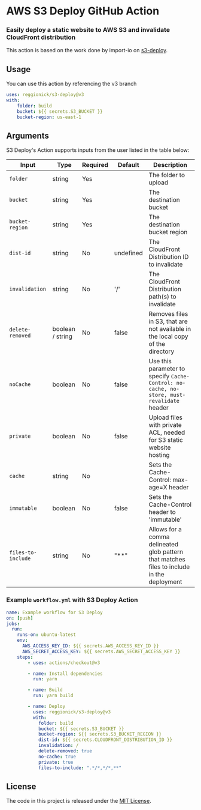 # AWS S3 Deploy GitHub Action

### Easily deploy a static website to AWS S3 and invalidate CloudFront distribution

This action is based on the work done by import-io on [s3-deploy](https://www.npmjs.com/package/s3-deploy).

## Usage

You can use this action by referencing the v3 branch

```yaml
uses: reggionick/s3-deploy@v3
with:
    folder: build
    bucket: ${{ secrets.S3_BUCKET }}
    bucket-region: us-east-1
```

## Arguments

S3 Deploy's Action supports inputs from the user listed in the table below:

 Input              | Type             | Required | Default      | Description
--------------------| ---------------- | -------- | ------------ | -----------
| `folder`           | string           | Yes      |              | The folder to upload
| `bucket`           | string           | Yes      |              | The destination bucket
| `bucket-region`    | string           | Yes      |              | The destination bucket region
| `dist-id`          | string           | No       | undefined    | The CloudFront Distribution ID to invalidate
| `invalidation`     | string           | No       | '/'          | The CloudFront Distribution path(s) to invalidate
| `delete-removed`   | boolean / string | No       | false        | Removes files in S3, that are not available in the local copy of the directory
| `noCache`          | boolean          | No       | false        | Use this parameter to specify `Cache-Control: no-cache, no-store, must-revalidate` header
| `private`          | boolean          | No       | false        | Upload files with private ACL, needed for S3 static website hosting
| `cache`            | string           | No       |              | Sets the Cache-Control: max-age=X header
| `immutable`        | boolean          | No       | false        | Sets the Cache-Control header to 'immutable'
| `files-to-include` | string           | No       | "**"           | Allows for a comma delineated glob pattern that matches files to include in the deployment


### Example `workflow.yml` with S3 Deploy Action

```yaml
name: Example workflow for S3 Deploy
on: [push]
jobs:
  run:
    runs-on: ubuntu-latest
    env:
      AWS_ACCESS_KEY_ID: ${{ secrets.AWS_ACCESS_KEY_ID }}
      AWS_SECRET_ACCESS_KEY: ${{ secrets.AWS_SECRET_ACCESS_KEY }}
    steps:
        - uses: actions/checkout@v3

        - name: Install dependencies
          run: yarn

        - name: Build
          run: yarn build

        - name: Deploy
          uses: reggionick/s3-deploy@v3
          with:
            folder: build
            bucket: ${{ secrets.S3_BUCKET }}
            bucket-region: ${{ secrets.S3_BUCKET_REGION }}
            dist-id: ${{ secrets.CLOUDFRONT_DISTRIBUTION_ID }}
            invalidation: /
            delete-removed: true
            no-cache: true
            private: true
            files-to-include: ".*/*,*/*,**"
```

## License

The code in this project is released under the [MIT License](LICENSE).

